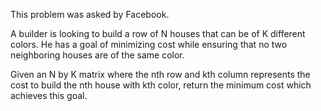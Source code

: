 This problem was asked by Facebook.

A builder is looking to build a row of N houses that can be of K different colors. 
He has a goal of minimizing cost while ensuring that no two neighboring houses are of the same color.

Given an N by K matrix where the nth row and kth column represents the cost to build 
the nth house with kth color, return the minimum cost which achieves this goal.